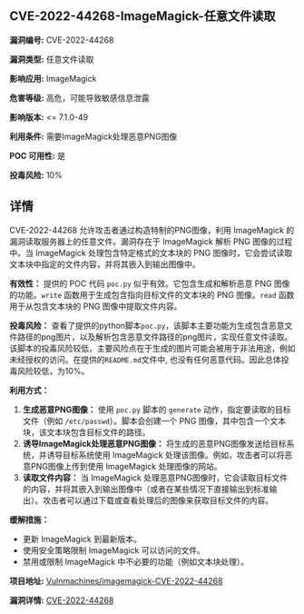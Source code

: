 ## CVE-2022-44268-ImageMagick-任意文件读取

**漏洞编号:** CVE-2022-44268

**漏洞类型:** 任意文件读取

**影响应用:** ImageMagick

**危害等级:** 高危，可能导致敏感信息泄露

**影响版本:** <= 7.1.0-49

**利用条件:** 需要ImageMagick处理恶意PNG图像

**POC 可用性:** 是

**投毒风险:** 10%

## 详情

CVE-2022-44268 允许攻击者通过构造特制的PNG图像，利用 ImageMagick 的漏洞读取服务器上的任意文件。漏洞存在于 ImageMagick 解析 PNG 图像的过程中。当 ImageMagick 处理包含特定格式的文本块的 PNG 图像时，它会尝试读取文本块中指定的文件内容，并将其嵌入到输出图像中。

**有效性：** 提供的 POC 代码 `poc.py` 似乎有效。它包含生成和解析恶意 PNG 图像的功能。`write` 函数用于生成包含指向目标文件的文本块的 PNG 图像。`read` 函数用于从包含文本块的 PNG 图像中提取文件内容。

**投毒风险：** 查看了提供的python脚本`poc.py`，该脚本主要功能为生成包含恶意文件路径的png图片，以及解析包含恶意文件路径的png图片，实现任意文件读取。该脚本的投毒风险较低，主要风险点在于生成的图片可能会被用于非法用途，例如未经授权的访问。在提供的`README.md`文件中, 也没有任何恶意代码。因此总体投毒风险较低，为10%。

**利用方式：**

1.  **生成恶意PNG图像：** 使用 `poc.py` 脚本的 `generate` 动作，指定要读取的目标文件（例如 `/etc/passwd`）。脚本会创建一个 PNG 图像，其中包含一个文本块，该文本块包含目标文件的路径。
2.  **诱导ImageMagick处理恶意PNG图像：** 将生成的恶意PNG图像发送给目标系统，并诱导目标系统使用 ImageMagick 处理该图像。例如，攻击者可以将恶意PNG图像上传到使用 ImageMagick 处理图像的网站。
3.  **读取文件内容：** 当 ImageMagick 处理恶意PNG图像时，它会读取目标文件的内容，并将其嵌入到输出图像中（或者在某些情况下直接输出到标准输出）。攻击者可以通过下载或查看处理后的图像来获取目标文件的内容。

**缓解措施：**

*   更新 ImageMagick 到最新版本。
*   使用安全策略限制 ImageMagick 可以访问的文件。
*   禁用或限制 ImageMagick 中不必要的功能（例如文本块处理）。

**项目地址:** [Vulnmachines/imagemagick-CVE-2022-44268](https://github.com/Vulnmachines/imagemagick-CVE-2022-44268)

**漏洞详情:** [CVE-2022-44268](https://nvd.nist.gov/vuln/detail/CVE-2022-44268)